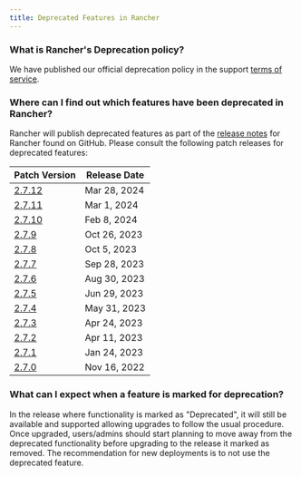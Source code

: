 ```yaml
---
title: Deprecated Features in Rancher
---
```


<head>
  <link rel="canonical" href="https://ranchermanager.docs.rancher.com/faq/deprecated-features"/>
</head>

### What is Rancher's Deprecation policy?

We have published our official deprecation policy in the support [terms of service](https://rancher.com/support-maintenance-terms).

### Where can I find out which features have been deprecated in Rancher?

Rancher will publish deprecated features as part of the [release notes](https://github.com/rancher/rancher/releases) for Rancher found on GitHub. Please consult the following patch releases for deprecated features:

| Patch Version |  Release Date |
|---------------|---------------|
| [2.7.12](https://github.com/rancher/rancher/releases/tag/v2.7.12) |  Mar 28, 2024  |
| [2.7.11](https://github.com/rancher/rancher/releases/tag/v2.7.11) |  Mar 1, 2024  |
| [2.7.10](https://github.com/rancher/rancher/releases/tag/v2.7.10) |  Feb 8, 2024  |
| [2.7.9](https://github.com/rancher/rancher/releases/tag/v2.7.9) |  Oct 26, 2023  |
| [2.7.8](https://github.com/rancher/rancher/releases/tag/v2.7.8) |  Oct 5, 2023  |
| [2.7.7](https://github.com/rancher/rancher/releases/tag/v2.7.7) |  Sep 28, 2023  |
| [2.7.6](https://github.com/rancher/rancher/releases/tag/v2.7.6) |  Aug 30, 2023  |
| [2.7.5](https://github.com/rancher/rancher/releases/tag/v2.7.5) |  Jun 29, 2023  |
| [2.7.4](https://github.com/rancher/rancher/releases/tag/v2.7.4) |  May 31, 2023  |
| [2.7.3](https://github.com/rancher/rancher/releases/tag/v2.7.3) |  Apr 24, 2023  |
| [2.7.2](https://github.com/rancher/rancher/releases/tag/v2.7.2) |  Apr 11, 2023  |
| [2.7.1](https://github.com/rancher/rancher/releases/tag/v2.7.1) |  Jan 24, 2023  |
| [2.7.0](https://github.com/rancher/rancher/releases/tag/v2.7.0) |  Nov 16, 2022  |

### What can I expect when a feature is marked for deprecation?

In the release where functionality is marked as "Deprecated", it will still be available and supported allowing upgrades to follow the usual procedure. Once upgraded, users/admins should start planning to move away from the deprecated functionality before upgrading to the release it marked as removed. The recommendation for new deployments is to not use the deprecated feature.